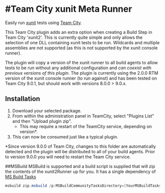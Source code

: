 #Team City xunit Meta Runner
===========================

Easily run [xunit](https://github.com/xunit/xunit) tests using [Team City](http://www.jetbrains.com/teamcity/).

This Team City plugin adds an extra option when creating a Build Step in Team City 'xunit2'. This is currently quite simple and only allows the selection of one DLL containing xunit tests to be run. Wildcards and multiple assemblies are not supported (as this is not supported by the xunit console runner).

The plugin will copy a version of the xunit runner to all build agents to allow tests to be run without any additional configuration and *can coexist with previous versions of this plugin*.
The plugin is currently using the 2.0.0 RTM version of the xunit console runner (to run against) and has been tested on Team City 9.0.1, but should work with versions 8.0.0 > 9.0.x.

## Installation

1. Download your selected package.
2. From within the administration panel in TeamCity, select "Plugins List" and then "Upload plugin zip".
	* This may require a restart of the TeamCity service, depending on version*.
3. This can now be consumed just like a typical plugin.

*Since version 9.0.0 of Team City, changes to this folder are automatically detected and the plugin will be distributed to all of your build agents. Prior to version 9.0.0 you will need to restart the Team City service.

##MSBuild
MSBuild is supported and a build script is supplied that will zip the contents of the xunit2Runner up for you. It has a single dependency of [MS Build Tasks](https://github.com/loresoft/msbuildtasks)

```Powershell
msbuild zip.msbuild /p:MSBuildCommunityTasksDirectory=[YourMSBuildTasksDirectory]
```

